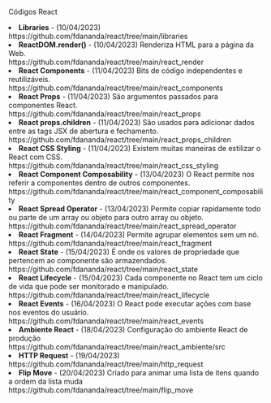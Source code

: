 Códigos React
<li><b>Libraries</b> - (10/04/2023)<br>https://github.com/fdananda/react/tree/main/libraries</li>
<li><b>ReactDOM.render()</b> - (10/04/2023) Renderiza HTML para a página da Web.<br>https://github.com/fdananda/react/tree/main/react_render</li>
<li><b>React Components</b> - (11/04/2023)  Bits de código independentes e reutilizáveis.<br>https://github.com/fdananda/react/tree/main/react_components</li>
<li><b>React Props</b> - (11/04/2023) São argumentos passados para componentes React.<br>https://github.com/fdananda/react/tree/main/react_props</li>
<li><b>React props.children</b> - (11/04/2023) São usados para adicionar dados entre as tags JSX de abertura e fechamento. <br>https://github.com/fdananda/react/tree/main/react_props_children</li>
<li><b>React CSS Styling</b> - (11/04/2023) Existem muitas maneiras de estilizar o React com CSS.<br>https://github.com/fdananda/react/tree/main/react_css_styling</li>
<li><b>React Component Composability</b> - (13/04/2023) O React permite nos referir a componentes dentro de outros componentes.<br>https://github.com/fdananda/react/tree/main/react_component_composability</li>
<li><b>React Spread Operator</b> - (13/04/2023) Permite copiar rapidamente todo ou parte de um array ou objeto para outro array ou objeto.<br>https://github.com/fdananda/react/tree/main/react_spread_operator</li>
<li><b>React Fragment</b> - (14/04/2023) Permite agrupar elementos sem um nó.<br>https://github.com/fdananda/react/tree/main/react_fragment</li>
<li><b>React State</b> - (15/04/2023) É onde os valores de propriedade que pertencem ao componente são armazendados.<br>https://github.com/fdananda/react/tree/main/react_state</li>
<li><b>React Lifecycle</b> - (15/04/2023) Cada componente no React tem um ciclo de vida que pode ser monitorado e manipulado.<br>https://github.com/fdananda/react/tree/main/react_lifecycle</li>
<li><b>React Events</b> - (16/04/2023) O React pode executar ações com base nos eventos do usuário.<br>https://github.com/fdananda/react/tree/main/react_events</li>
<li><b>Ambiente React</b> - (18/04/2023) Configuração do ambiente React de produção<br>https://github.com/fdananda/react/tree/main/react_ambiente/src</li>
<li><b>HTTP Request</b> - (19/04/2023)<br>https://github.com/fdananda/react/tree/main/http_request</li>
<li><b>Flip Move</b> - (20/04/2023) Criado para animar uma lista de itens quando a ordem da lista muda<br>https://github.com/fdananda/react/tree/main/flip_move</li>
